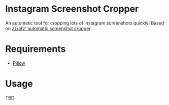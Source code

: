 # Instagram Screenshot Cropper

An automatic tool for cropping lots of instagram screenshots quickly!
Based on [zzrafz' automatic screenshot cropper](https://github.com/zzrafz/automatic-screenshot-cropper).

# Requirements

* [Pillow](https://pypi.org/project/Pillow/)

# Usage

TBD
